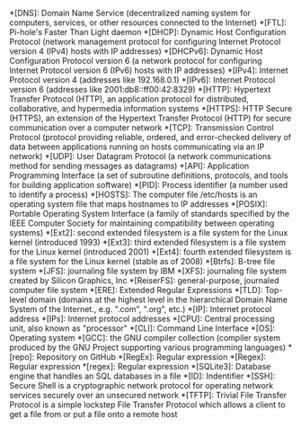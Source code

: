 
*[DNS]: Domain Name Service (decentralized naming system for computers, services, or other resources connected to the Internet)
*[FTL]: Pi-hole's Faster Than Light daemon
*[DHCP]: Dynamic Host Configuration Protocol (network management protocol for configuring Internet Protocol version 4 (IPv4) hosts with IP addresses)
*[DHCPv6]: Dynamic Host Configuration Protocol version 6 (a network protocol for configuring Internet Protocol version 6 (IPv6) hosts with IP addresses)
*[IPv4]: Internet Protocol version 4 (addresses like 192.168.0.1)
*[IPv6]: Internet Protocol version 6 (addresses like 2001:db8::ff00:42:8329)
*[HTTP]: Hypertext Transfer Protocol (HTTP), an application protocol for distributed, collaborative, and hypermedia information systems
*[HTTPS]: HTTP Secure (HTTPS), an extension of the Hypertext Transfer Protocol (HTTP) for secure communication over a computer network
*[TCP]: Transmission Control Protocol (protocol providing reliable, ordered, and error-checked delivery of data between applications running on hosts communicating via an IP network)
*[UDP]: User Datagram Protocol (a network communications method for sending messages as datagrams)
*[API]: Application Programming Interface (a set of subroutine definitions, protocols, and tools for building application software)
*[PID]: Process identifier (a number used to identify a process)
*[HOSTS]: The computer file /etc/hosts is an operating system file that maps hostnames to IP addresses
*[POSIX]: Portable Operating System Interface (a family of standards specified by the IEEE Computer Society for maintaining compatibility between operating systems)
*[Ext2]: second extended filesystem is a file system for the Linux kernel (introduced 1993)
*[Ext3]: third extended filesystem is a file system for the Linux kernel (introduced 2001)
*[Ext4]: fourth extended filesystem is a file system for the Linux kernel (stable as of 2008)
*[Btrfs]: B-tree file system
*[JFS]: journaling file system by IBM
*[XFS]: journaling file system created by Silicon Graphics, Inc
*[ReiserFS]: general-purpose, journaled computer file system
*[ERE]: Extended Regular Expressions
*[TLD]: Top-level domain (domains at the highest level in the hierarchical Domain Name System of the Internet., e.g. ".com", ".org", etc.)
*[IP]: Internet protocol address
*[IPs]: Internet protocol addresses
*[CPU]: Central processing unit, also known as "processor"
*[CLI]: Command Line Interface
*[OS]: Operating system
*[GCC]: the GNU compiler collection (compiler system produced by the GNU Project supporting various programming languages)
*[repo]: Repository on GitHub
*[RegEx]: Regular expression
*[Regex]: Regular expression
*[regex]: Regular expression
*[SQLite3]: Database engine that handles an SQL databases in a file
*[ID]: Indentifier
*[SSH]: Secure Shell is a cryptographic network protocol for operating network services securely over an unsecured network
*[TFTP]: Trivial File Transfer Protocol is a simple lockstep File Transfer Protocol which allows a client to get a file from or put a file onto a remote host

